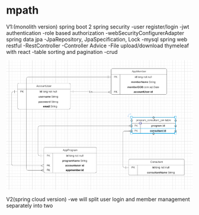 # mpath
V1:(monolith version)
spring boot 2
spring security 
    -user register/login 
    -jwt authentication
    -role based authorization
    -webSecurityConfigurerAdapter
spring data jpa
    -JpaRepository, JpaSpecification, Lock 
    -mysql
spring web restful
    -RestController
    -Controller Advice
    -File upload/download
thymeleaf with react
    -table sorting and pagination
    -crud

![img.png](er-uml.png)

V2(spring cloud version)
    -we will split user login and member management separately into two 